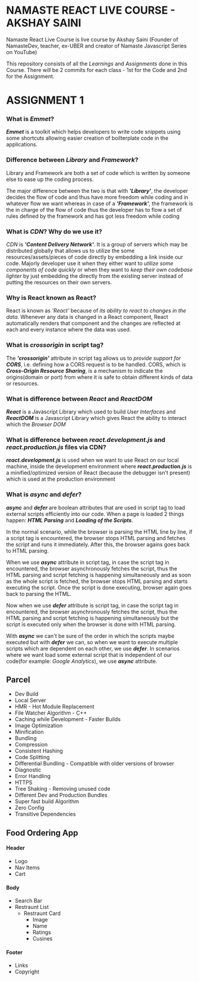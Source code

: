 # NAMASTE REACT LIVE COURSE - AKSHAY SAINI

Namaste React Live Course is live course by Akshay Saini (Founder of NamasteDev, teacher, ex-UBER and creator of Namaste Javascript Series on YouTube)

This repository consists of all the _Learnings_ and _Assignments_ done in this Course.
There will be 2 commits for each class - 1st for the Code and 2nd for the Assignment.

# ASSIGNMENT 1

### What is _Emmet_?

**_Emmet_** is a toolkit which helps developers to write code snippets using some shortcuts allowing easier creation of boilterplate code in the applications.

### Difference between _Library_ and _Framework_?

Library and Framework are both a set of code which is written by someone else to ease up the coding process.

The major difference between the two is that with **_'Library'_**, the developer decides the flow of code and thus have more freedom while coding and in whatever flow we want whereas in case of a **_'Framework'_**, the framework is the in charge of the flow of code thus the developer has to flow a set of rules defined by the framework and has got less freedom while coding

### What is _CDN_? Why do we use it?

_CDN_ is **_'Content Delivery Network'_**. It is a group of servers which may be distributed globally that allows us to utilize the some resources/assets/pieces of code directly by embedding a link inside our code. Majorly developer use it when they either want to _utilize some components of code quickly_ or when they want to _keep their own codebase lighter_ by just embedding the directly from the existing server instead of putting the resources on their own servers.

### Why is React known as React?

React is known as _'React'_ because of _its ability to react to changes in the data_. Whenever any data is changed in a React component, React automatically renders that component and the changes are reflected at each and every instance where the data was used.

### What is _crossorigin_ in script tag?

The **_'crossorigin'_** attribute in script tag allows us to _provide support for **CORS**_, i.e. defining how a CORS request is to be handled. CORS, which is **_Cross-Origin Resource Sharing_**, is a mechanism to indicate the origins(domain or port) from where it is safe to obtain different kinds of data or resources.

### What is difference between _React_ and _ReactDOM_

**_React_** is a Javascript Library which used to build _User Interfaces_ and **_ReactDOM_** is a Javascript Library which gives React the ability to interact which the _Browser DOM_

### What is difference between _react.development.js_ and _react.production.js_ files via CDN?

**_react.development.js_** is used when we want to use React on our local machine, inside the development environment where **_react.production.js_** is a minified/optimized version of React (because the debugger isn't present) which is used at the production environment

### What is _async_ and _defer_?

**_async_** and **_defer_** are boolean attributes that are used in script tag to load external scripts efficiently into our code.
When a page is loaded 2 things happen: **_HTML Parsing_** and **_Loading of the Scripts_**.

In the normal scenario, while the browser is parsing the HTML line by line, if a script tag is encountered, the browser stops HTML parsing and fetches the script and runs it immediately. After this, the browser agains goes back to HTML parsing.

When we use **_async_** attribute in script tag, in case the script tag in encountered, the browser asynchronously fetches the script, thus the HTML parsing and script fetching is happening simultaneously and as soon as the whole script is fetched, the browser stops HTML parsing and starts executing the script. Once the script is done executing, browser again goes back to parsing the HTML.

Now when we use **_defer_** attribute is script tag, in case the script tag in encountered, the browser asynchronously fetches the script, thus the HTML parsing and script fetching is happening simultaneously but the script is executed only when the browser is done with HTML parsing.

With **_async_** we can't be sure of the order in which the scripts maybe executed but with **_defer_** we can, so when we want to execute multiple scripts which are dependent on each other, we use **_defer_**. In scenarios where we want load some external script that is independent of our code(for example: _Google Analytics_), we use **_async_** attribute.

## Parcel

- Dev Build
- Local Server
- HMR - Hot Module Replacement
- File Watcher Algorithm - C++
- Caching while Development - Faster Builds
- Image Optimization
- Minification
- Bundling
- Compression
- Consistent Hashing
- Code Splitting
- Differential Bundling - Compatible with older versions of browser
- Diagnostic
- Error Handling
- HTTPS
- Tree Shaking - Removing unused code
- Different Dev and Production Bundles
- Super fast build Algorithm
- Zero Config
- Transitive Dependencies

## Food Ordering App

#### Header

- Logo
- Nav Items
- Cart

#### Body

- Search Bar
- Restraunt List
  - Restraunt Card
    - Image
    - Name
    - Ratings
    - Cusines

#### Footer

- Links
- Copyright
